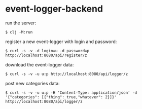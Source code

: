 # event-logger-backend

run the server:
```
$ clj -M:run
```

register a new event-logger with login and password:
```
$ curl -s -v -d login=u -d password=p  http://localhost:8080/api/register/z
```

download the event-logger data:
```
$ curl -s -v -u u:p http://localhost:8080/api/logger/z
```

post new categories data:
```
$ curl -s -v -u u:p -H 'Content-Type: application/json' -d '{"categories": [{"thing": true,"whatever": 2}]}' http://localhost:8080/api/logger/z
```
